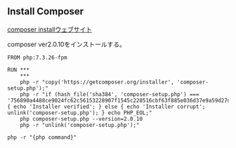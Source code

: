 ## Install Composer

[composer installウェブサイト](https://getcomposer.org/download/)

composer ver2.0.10をインストールする。
```
FROM php:7.3.26-fpm

RUN ***
    ***
    php -r "copy('https://getcomposer.org/installer', 'composer-setup.php');"
    php -r "if (hash_file('sha384', 'composer-setup.php') === '756890a4488ce9024fc62c56153228907f1545c228516cbf63f885e036d37e9a59d27d63f46af1d4d07ee0f76181c7d3') { echo 'Installer verified'; } else { echo 'Installer corrupt'; unlink('composer-setup.php'); } echo PHP_EOL;"
    php composer-setup.php --version=2.0.10
    php -r "unlink('composer-setup.php');"
```

```
php -r "{php command}"
```
